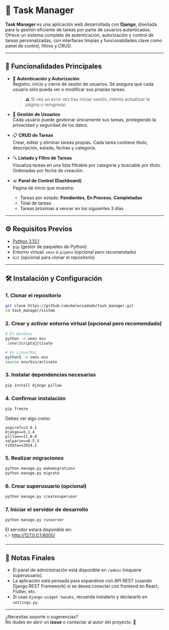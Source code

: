 # 📝 Task Manager

**Task Manager** es una aplicación web desarrollada con **Django**, diseñada para la gestión eficiente de tareas por parte de usuarios autenticados. Ofrece un sistema completo de autenticación, autorización y control de tareas personalizadas, con interfaces limpias y funcionalidades clave como panel de control, filtros y CRUD.

---

## 🚀 Funcionalidades Principales

- 🔐 **Autenticación y Autorización**  
  Registro, inicio y cierre de sesión de usuarios. Se asegura que cada usuario sólo pueda ver o modificar sus propias tareas.  
  > ⚠️ Si ves un error `403` tras iniciar sesión, intenta actualizar la página o reingresar.

- 👤 **Gestión de Usuarios**  
  Cada usuario puede gestionar únicamente sus tareas, protegiendo la privacidad y seguridad de los datos.

- 📋 **CRUD de Tareas**  
  Crear, editar y eliminar tareas propias. Cada tarea contiene título, descripción, estado, fechas y categoría.

- 🔍 **Listado y Filtro de Tareas**  
  Visualiza tareas en una lista filtrable por categoría y buscable por título. Ordenadas por fecha de creación.

- 📊 **Panel de Control (Dashboard)**  
  Página de inicio que muestra:
  - Tareas por estado: **Pendientes**, **En Proceso**, **Completadas**
  - Total de tareas
  - Tareas próximas a vencer en los siguientes 3 días

---

## ⚙️ Requisitos Previos

- [Python 3.13.1](https://www.python.org/downloads/)
- `pip` (gestor de paquetes de Python)
- Entorno virtual: `venv` o `pipenv` (opcional pero recomendado)
- `Git` (opcional para clonar el repositorio)

---

## 🛠️ Instalación y Configuración

### 1. Clonar el repositorio

```bash
git clone https://github.com/maleniadude/task_manager.git
cd task_manager/sistem
```

### 2. Crear y activar entorno virtual (opcional pero recomendado)

```bash
# En Windows
python -m venv env
.\env\Scriptsctivate

# En Linux/Mac
python3 -m venv env
source env/bin/activate
```

### 3. Instalar dependencias necesarias

```bash
pip install django pillow
```

### 4. Confirmar instalación

```bash
pip freeze
```

Debes ver algo como:

```
asgiref==3.8.1  
Django==5.1.4  
pillow==11.0.0  
sqlparse==0.5.3  
tzdata==2024.2  
```

### 5. Realizar migraciones

```bash
python manage.py makemigrations
python manage.py migrate
```

### 6. Crear superusuario (opcional)

```bash
python manage.py createsuperuser
```

### 7. Iniciar el servidor de desarrollo

```bash
python manage.py runserver
```

El servidor estará disponible en:  
👉 http://127.0.0.1:8000/

---

## 📌 Notas Finales

- El panel de administración está disponible en `/admin` (requiere superusuario).
- La aplicación está pensada para expandirse con API REST (usando Django REST Framework) si se desea conectar con frontend en React, Flutter, etc.
- Si usas `django-widget-tweaks`, recuerda instalarlo y declararlo en `settings.py`.

---

¿Necesitas soporte o sugerencias?  
No dudes en abrir un **issue** o contactar al autor del proyecto. 💬
